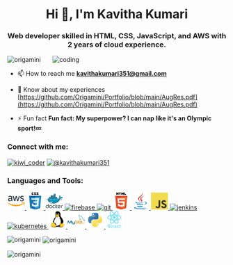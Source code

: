 <h1 align="center">Hi 👋, I'm Kavitha Kumari</h1>
<h3 align="center">Web developer skilled in HTML, CSS, JavaScript, and AWS with 2 years of cloud experience.</h3>

<img align="right" alt="coding" width="400" src="https://ih1.redbubble.net/image.5090038845.1125/raf,360x360,075,t,fafafa:ca443f4786.u9.jpg">

<p align="left"> <img src="https://komarev.com/ghpvc/?username=origamini&label=Profile%20views&color=0e75b6&style=flat" alt="origamini" /> </p>

- 📫 How to reach me **kavithakumari351@gmail.com**

- 📄 Know about my experiences [https://github.com/Origamini/Portfolio/blob/main/AugRes.pdf](https://github.com/Origamini/Portfolio/blob/main/AugRes.pdf)

- ⚡ Fun fact **Fun fact: My superpower? I can nap like it's an Olympic sport!💤**

<h3 align="left">Connect with me:</h3>
<p align="left">
<a href="https://www.youtube.com/c/kiwi_coder" target="blank"><img align="center" src="https://raw.githubusercontent.com/rahuldkjain/github-profile-readme-generator/master/src/images/icons/Social/youtube.svg" alt="kiwi_coder" height="30" width="40" /></a>
<a href="https://www.hackerrank.com/@kavithakumari351" target="blank"><img align="center" src="https://raw.githubusercontent.com/rahuldkjain/github-profile-readme-generator/master/src/images/icons/Social/hackerrank.svg" alt="@kavithakumari351" height="30" width="40" /></a>
</p>

<h3 align="left">Languages and Tools:</h3>
<p align="left"> <a href="https://aws.amazon.com" target="_blank" rel="noreferrer"> <img src="https://raw.githubusercontent.com/devicons/devicon/master/icons/amazonwebservices/amazonwebservices-original-wordmark.svg" alt="aws" width="40" height="40"/> </a> <a href="https://www.w3schools.com/css/" target="_blank" rel="noreferrer"> <img src="https://raw.githubusercontent.com/devicons/devicon/master/icons/css3/css3-original-wordmark.svg" alt="css3" width="40" height="40"/> </a> <a href="https://www.docker.com/" target="_blank" rel="noreferrer"> <img src="https://raw.githubusercontent.com/devicons/devicon/master/icons/docker/docker-original-wordmark.svg" alt="docker" width="40" height="40"/> </a> <a href="https://firebase.google.com/" target="_blank" rel="noreferrer"> <img src="https://www.vectorlogo.zone/logos/firebase/firebase-icon.svg" alt="firebase" width="40" height="40"/> </a> <a href="https://git-scm.com/" target="_blank" rel="noreferrer"> <img src="https://www.vectorlogo.zone/logos/git-scm/git-scm-icon.svg" alt="git" width="40" height="40"/> </a> <a href="https://www.w3.org/html/" target="_blank" rel="noreferrer"> <img src="https://raw.githubusercontent.com/devicons/devicon/master/icons/html5/html5-original-wordmark.svg" alt="html5" width="40" height="40"/> </a> <a href="https://www.java.com" target="_blank" rel="noreferrer"> <img src="https://raw.githubusercontent.com/devicons/devicon/master/icons/java/java-original.svg" alt="java" width="40" height="40"/> </a> <a href="https://developer.mozilla.org/en-US/docs/Web/JavaScript" target="_blank" rel="noreferrer"> <img src="https://raw.githubusercontent.com/devicons/devicon/master/icons/javascript/javascript-original.svg" alt="javascript" width="40" height="40"/> </a> <a href="https://www.jenkins.io" target="_blank" rel="noreferrer"> <img src="https://www.vectorlogo.zone/logos/jenkins/jenkins-icon.svg" alt="jenkins" width="40" height="40"/> </a> <a href="https://kubernetes.io" target="_blank" rel="noreferrer"> <img src="https://www.vectorlogo.zone/logos/kubernetes/kubernetes-icon.svg" alt="kubernetes" width="40" height="40"/> </a> <a href="https://www.linux.org/" target="_blank" rel="noreferrer"> <img src="https://raw.githubusercontent.com/devicons/devicon/master/icons/linux/linux-original.svg" alt="linux" width="40" height="40"/> </a> <a href="https://www.mysql.com/" target="_blank" rel="noreferrer"> <img src="https://raw.githubusercontent.com/devicons/devicon/master/icons/mysql/mysql-original-wordmark.svg" alt="mysql" width="40" height="40"/> </a> <a href="https://www.python.org" target="_blank" rel="noreferrer"> <img src="https://raw.githubusercontent.com/devicons/devicon/master/icons/python/python-original.svg" alt="python" width="40" height="40"/> </a> <a href="https://reactjs.org/" target="_blank" rel="noreferrer"> <img src="https://raw.githubusercontent.com/devicons/devicon/master/icons/react/react-original-wordmark.svg" alt="react" width="40" height="40"/> </a> </p>

<p><img align="left" src="https://github-readme-stats.vercel.app/api/top-langs?username=origamini&show_icons=true&locale=en&layout=compact" alt="origamini" /></p>

<p>&nbsp;<img align="center" src="https://github-readme-stats.vercel.app/api?username=origamini&show_icons=true&locale=en" alt="origamini" /></p>

<p><img align="center" src="https://github-readme-streak-stats.herokuapp.com/?user=origamini&" alt="origamini" /></p>
